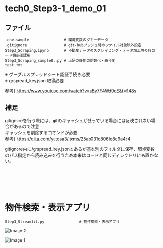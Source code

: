 # tech0_Step3-1_demo_01

## ファイル
```
.env.sample                # 環境変数のダミーデータ
.gitignore                 # git-hubプッシュ時のファイル対象除外設定
Step3_Scraping.ipynb       # 不動産データのスクレイピング・データ加工等の各コード機能確認用  
Step3_Scraping_sample01.py # 上記の機能の関数化・統合化 
test.txt                     
```

※ グーグルスプレッドシート認証手続き必要  
※ grspread_key.json  取得必要  
  
参考) https://www.youtube.com/watch?v=uBy7F4Wd9cE&t=948s

## 補足
gitignoreを行う際には、gitのキャッシュが残っている場合には反映されない場合があるので注意  
キャッシュを削除するコマンドが必要  
参考) https://qiita.com/yutosa3/items/25ab031c8061e8c9a4c4  

gitignore内に/grspread_key.jsonとあるが基本別のフォルダに保存、環境変数のパス指定から読み込みを行うため本来はコードと同じディレクトリにも置かない。

<br>
<br>
<br>
<br>

# 物件検索・表示アプリ

```
Step3_Streamlit.py                # 物件検索・表示アプリ
```
![Image 2](https://imgur.com/Bdxw09e.jpg)

![Image 1](https://imgur.com/8MaMreT.jpg)



